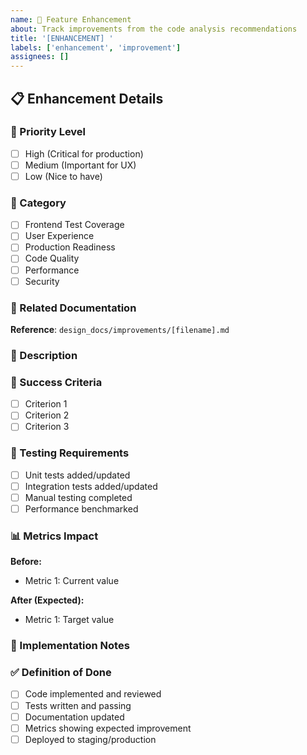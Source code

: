 ```yaml
---
name: 🚀 Feature Enhancement
about: Track improvements from the code analysis recommendations
title: '[ENHANCEMENT] '
labels: ['enhancement', 'improvement']
assignees: []
---
```


## 📋 Enhancement Details

### 🎯 Priority Level
- [ ] High (Critical for production)
- [ ] Medium (Important for UX)
- [ ] Low (Nice to have)

### 📂 Category
- [ ] Frontend Test Coverage
- [ ] User Experience
- [ ] Production Readiness
- [ ] Code Quality
- [ ] Performance
- [ ] Security

### 🔗 Related Documentation
<!-- Link to the specific improvement doc -->
**Reference**: `design_docs/improvements/[filename].md`

### 📝 Description
<!-- Clear description of what needs to be implemented -->

### 🎯 Success Criteria
<!-- How will we know this is complete? -->
- [ ] Criterion 1
- [ ] Criterion 2
- [ ] Criterion 3

### 🧪 Testing Requirements
- [ ] Unit tests added/updated
- [ ] Integration tests added/updated
- [ ] Manual testing completed
- [ ] Performance benchmarked

### 📊 Metrics Impact
**Before:**
- Metric 1: Current value

**After (Expected):**
- Metric 1: Target value

### 🔄 Implementation Notes
<!-- Technical details, dependencies, considerations -->

### ✅ Definition of Done
- [ ] Code implemented and reviewed
- [ ] Tests written and passing
- [ ] Documentation updated
- [ ] Metrics showing expected improvement
- [ ] Deployed to staging/production